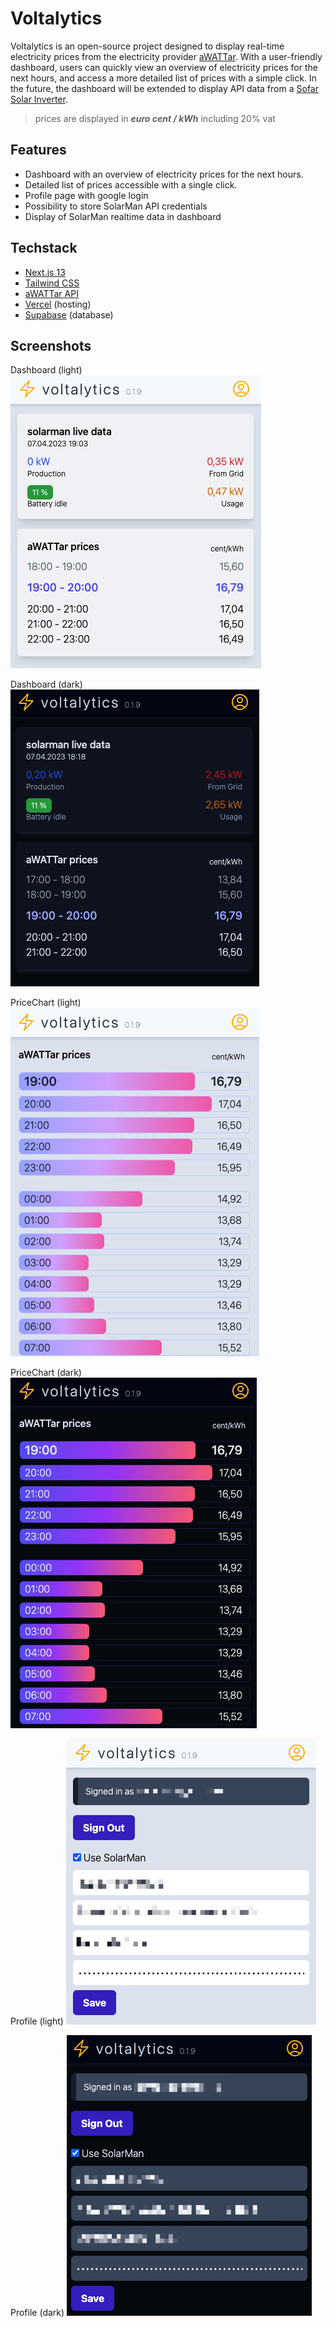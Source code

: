 # Voltalytics

Voltalytics is an open-source project designed to display real-time electricity prices from the electricity provider [aWATTar](https://www.awattar.com). With a user-friendly dashboard, users can quickly view an overview of electricity prices for the next hours, and access a more detailed list of prices with a simple click. In the future, the dashboard will be extended to display API data from a [Sofar Solar Inverter](https://www.sofarsolar.com).

> prices are displayed in **_euro cent / kWh_** including 20% vat

## Features

- Dashboard with an overview of electricity prices for the next hours.
- Detailed list of prices accessible with a single click.
- Profile page with google login
- Possibility to store SolarMan API credentials
- Display of SolarMan realtime data in dashboard 

## Techstack

- [Next.js 13](https://beta.nextjs.org/docs)
- [Tailwind CSS](https://tailwindcss.com/)
- [aWATTar API](https://www.awattar.at/services/api)
- [Vercel](https://vercel.com) (hosting)
- [Supabase](https://supabase.io) (database)

## Screenshots

Dashboard (light)  
![Dashboard Screenshot](./assets/images/dashboard-screenshot.png)

Dashboard (dark)  
![Dashboard Screenshot](./assets/images/dashboard-dark-screenshot.png)

PriceChart (light)  
![PriceChar Screenshot](./assets/images/list-screenshot.png)

PriceChart (dark)  
![PriceChar Screenshot](./assets/images/list-dark-screenshot.png)

Profile (light)
![Profile Screenshot](./assets/images/profile-screenshot.png)

Profile (dark)
![Profile Screenshot](./assets/images/profile-dark-screenshot.png)

